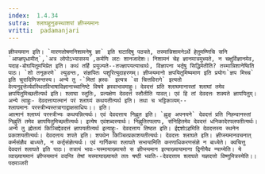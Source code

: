 ```yaml
---
index:  1.4.34
sutra:  श्लाघहूनुङस्थाशपां ज्ञीप्स्यमानः
vritti:  padamanjari
---
```


	ज्ञीप्स्यमान इति। `मारणतोषणनिशामनेषु ज्ञा` इति घटादिषु पठ्यते, तस्मान्निशामनेऽर्थे हेतुमण्णिचि सनि `आप्ज्ञपृधामीत्`,`अत्र लोपोऽभ्यासस्य`,कर्मणि लटः शानजादेशः। निशामनं चेह ज्ञानमात्रमुच्यते, न चक्षुर्विज्ञानमेव, यदाह-बोघयितुमभिप्रेत इति। कथं तर्हि प्रयुज्यते--तज्ज्ञापयत्याचार्थः, विज्ञापना भर्तृषु सिद्धिमेतीति? तस्मान्निशानेष्विति पाठः। `शो तनूकरणे` ल्युडन्तः, संज्ञपितः पशुरित्युदाहरणम्। ज्ञीप्स्यमानो ज्ञपयितुमिष्यमाण इति प्रयोगः`ज्ञप मिच्च` इति चुरादिणिजन्तस्य। अन्ये तु -`मितां ह्रस्वः` इत्यत्र `वा चित्तविरागे` इत्यतो वेत्यनुवृत्तेर्व्यवस्थितविभाषाविज्ञानाच्चानिष्टे विषये ह्रस्वाभावमाहुः। देवदत्तं प्रति श्लाघमानास्तां श्लाघां तमेव ज्ञपयितुमिच्छतीत्यर्थ इति। श्लाघा स्तुतिः, प्रत्यक्षेण देवदत्तं स्तौतीति यावत्। एवं हि तां देवदत्तः शक्यते ज्ञापयितुम्। अन्ये त्वाहुः- देवदत्तायात्मानं परं श्लाघ्यं कथयतीत्यर्थ इति। तथा च भट्टिकाव्यम्--
	श्लाघमानः परस्त्रीभ्यस्तत्रागाद्राक्षसाधिपः।। इति।
	आत्मानं श्लाघ्यं परस्त्रीभ्यः कथयन्नित्यर्थः। एवं देवदत्ताय निह्नुत इति। `ह्नुङ् अपनयने` देवदत्तं प्रति निह्न्वानस्तां निह्नुतिं तमेव ज्ञापयितुमिच्छतीत्यर्थः। इत्येष एवंशब्दस्यार्थः। निह्नुतिरपलापः, संनिहितमेव देवदत्तं धनिकादेरपलपतीत्यर्थः। अन्ये तु ह्नोतव्यं किञ्चिद्देवदत्तं ज्ञापयतीत्यर्थ इत्याहुः- देवदत्ताय तिष्ठत इति। ईद्दशोऽहमिति देवदत्तस्य स्थनेन प्रकाशयतीत्यर्थः। देवदत्ताय शपते इति। शपथेन किञ्चित्प्रकाशयतीत्यर्थः। देवदत्तः श्लाघते इति। ज्ञीप्स्यमानवचनात् कर्मसंज्ञैव बाध्यते, न कर्तृसंज्ञेत्यर्थः। एवं गार्गिकया श्लाघते सभायामिति करणाधिकरणसंज्ञे न बाध्येते। क्वचित्तु देवदत्तं श्लाघते इति पाठः। तत्रायं भावः-यस्मायाख्यायते स ज्ञीप्स्यमान इत्याख्यायामाना द्विनीयैव न्याय्येति। ये त्वाख्यायमानं ज्ञीप्स्यमानं वदन्ति तेषां यस्मायाख्यायते ततः षष्ठी भवति--देवदत्ताय श्लाघते यज्ञदत्तो विष्णुमित्रस्येति।।
	पदमञ्जरी
